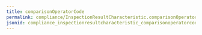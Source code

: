 ```yaml
---
title: comparisonOperatorCode
permalink: compliance/InspectionResultCharacteristic.comparisonOperatorCode.html
jsonid: compliance_inspectionresultcharacteristic_comparisonoperatorcode
---
```

